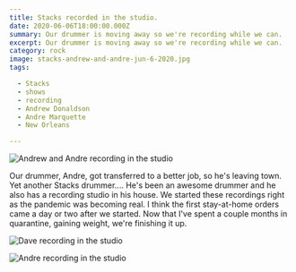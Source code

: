 ```yaml
---
title: Stacks recorded in the studio.
date: 2020-06-06T18:00:00.000Z
summary: Our drummer is moving away so we're recording while we can.
excerpt: Our drummer is moving away so we're recording while we can.
category: rock
image: stacks-andrew-and-andre-jun-6-2020.jpg
tags:

  - Stacks
  - shows
  - recording
  - Andrew Donaldson
  - Andre Marquette
  - New Orleans

---
```


![Andrew and Andre recording in the studio](/static/img/stacks-andrew-and-andre-jun-6-2020.jpg "Andrew and Andre recording in the studio")

Our drummer, Andre, got transferred to a better job, so he's leaving town. Yet another Stacks drummer.... He's been an awesome drummer and he also has a recording studio in his house. We started these recordings right as the pandemic was becoming real. I think the first stay-at-home orders came a day or two after we started. Now that I've spent a couple months in quarantine, gaining weight, we're finishing it up.

![Dave recording in the studio](/static/img/stacks-dave-fat-in-studio-jun-6-2020.jpg "Dave recording in the studio")



![Andre recording in the studio](/static/img/stacks-andre-in-studio-jun-6-2020.jpg "Andre recording in the studio")